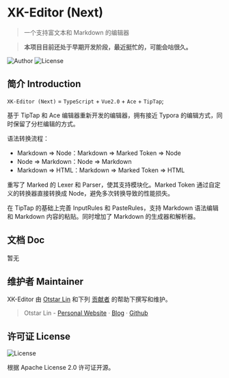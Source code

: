 # XK-Editor (Next)

> 一个支持富文本和 Markdown 的编辑器

> **本项目目前还处于早期开发阶段，最近挺忙的，可能会咕很久。**

![Author](https://img.shields.io/badge/Author-Otstar%20Lin-blue.svg?style=flat-square) ![License](https://img.shields.io/github/license/syfxlin/xkeditor.svg?style=flat-square)

## 简介 Introduction

`XK-Editor (Next)` = `TypeScript` + `Vue2.0` + `Ace` + `TipTap`;

基于 TipTap 和 Ace 编辑器重新开发的编辑器，拥有接近 Typora 的编辑方式，同时保留了分栏编辑的方式。

语法转换流程：

- Markdown => Node：Markdown => Marked Token => Node
- Node => Markdown：Node => Markdown
- Markdown => HTML：Markdown => Marked Token => HTML

重写了 Marked 的 Lexer 和 Parser，使其支持模块化。Marked Token 通过自定义的转换器直接转换成 Node，避免多次转换导致的性能损失。

在 TipTap 的基础上完善 InputRules 和 PasteRules，支持 Markdown 语法编辑和 Markdown 内容的粘贴。同时增加了 Markdown 的生成器和解析器。

## 文档 Doc

暂无

## 维护者 Maintainer

XK-Editor 由 [Otstar Lin](https://ixk.me/) 和下列 [贡献者](https://github.com/syfxlin/xkeditor-next/graphs/contributors) 的帮助下撰写和维护。

> Otstar Lin - [Personal Website](https://ixk.me/) · [Blog](https://blog.ixk.me/) · [Github](https://github.com/syfxlin)

## 许可证 License

![License](https://img.shields.io/github/license/syfxlin/xkeditor-next.svg?style=flat-square)

根据 Apache License 2.0 许可证开源。
